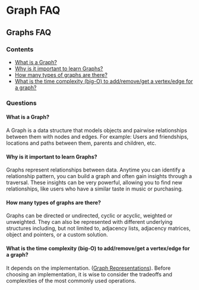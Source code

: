 # Graph FAQ

## Graphs FAQ <a id="graphs-faq"></a>

### Contents <a id="contents"></a>

- [What is a Graph?](file:///C:/Lambda/CIRRICULUMN/_NOTES/CS-python-notes/_RESOURCES/course-work/Graphs-andrew-brudnak/FAQs.md#q100)
- [Why is it important to learn Graphs?](file:///C:/Lambda/CIRRICULUMN/_NOTES/CS-python-notes/_RESOURCES/course-work/Graphs-andrew-brudnak/FAQs.md#q101)
- [How many types of graphs are there?](file:///C:/Lambda/CIRRICULUMN/_NOTES/CS-python-notes/_RESOURCES/course-work/Graphs-andrew-brudnak/FAQs.md#q102)
- [What is the time complexity \(big-O\) to add/remove/get a vertex/edge for a graph?](file:///C:/Lambda/CIRRICULUMN/_NOTES/CS-python-notes/_RESOURCES/course-work/Graphs-andrew-brudnak/FAQs.md#q103)

### Questions <a id="questions"></a>

#### What is a Graph? <a id="what-is-a-graph"></a>

A Graph is a data structure that models objects and pairwise relationships between them with nodes and edges. For example: Users and friendships, locations and paths between them, parents and children, etc.

#### Why is it important to learn Graphs? <a id="why-is-it-important-to-learn-graphs"></a>

Graphs represent relationships between data. Anytime you can identify a relationship pattern, you can build a graph and often gain insights through a traversal. These insights can be very powerful, allowing you to find new relationships, like users who have a similar taste in music or purchasing.

#### How many types of graphs are there? <a id="how-many-types-of-graphs-are-there"></a>

Graphs can be directed or undirected, cyclic or acyclic, weighted or unweighted. They can also be represented with different underlying structures including, but not limited to, adjacency lists, adjacency matrices, object and pointers, or a custom solution.

#### What is the time complexity \(big-O\) to add/remove/get a vertex/edge for a graph? <a id="what-is-the-time-complexity-big-o-to-addremoveget-a-vertexedge-for-a-graph"></a>

It depends on the implementation. \([Graph Representations](https://github.com/LambdaSchool/Graphs/tree/master/objectives/graph-representations)\). Before choosing an implementation, it is wise to consider the tradeoffs and complexities of the most commonly used operations.
